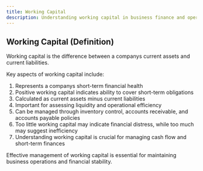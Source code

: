 ```yaml
---
title: Working Capital
description: Understanding working capital in business finance and operations
---
```

## Working Capital (Definition)
Working capital is the difference between a companys current assets and current liabilities.

Key aspects of working capital include:
1. Represents a companys short-term financial health
2. Positive working capital indicates ability to cover short-term obligations
3. Calculated as current assets minus current liabilities
4. Important for assessing liquidity and operational efficiency
5. Can be managed through inventory control, accounts receivable, and accounts payable policies
6. Too little working capital may indicate financial distress, while too much may suggest inefficiency
7. Understanding working capital is crucial for managing cash flow and short-term finances

Effective management of working capital is essential for maintaining business operations and financial stability.
